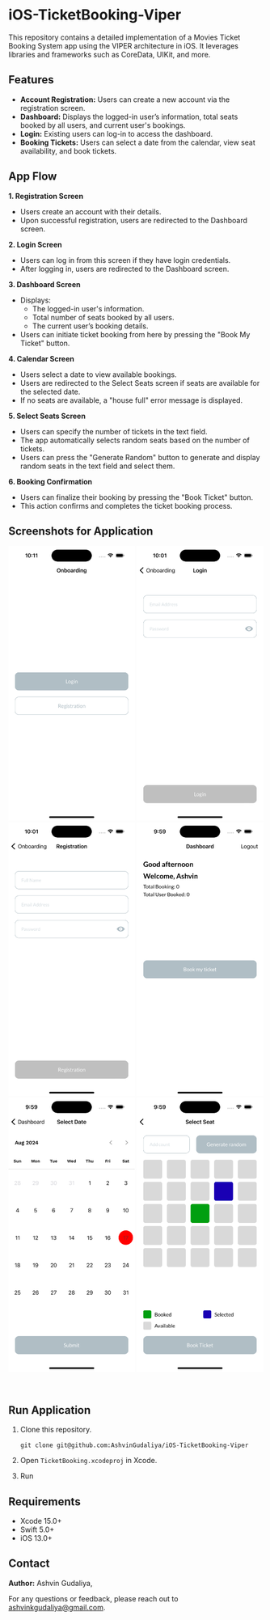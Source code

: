 # iOS-TicketBooking-Viper
This repository contains a detailed implementation of a Movies Ticket Booking System app using the VIPER architecture in iOS. It leverages libraries and frameworks such as CoreData, UIKit, and more.

## Features
- **Account Registration:** Users can create a new account via the registration screen.
- **Dashboard:** Displays the logged-in user’s information, total seats booked by all users, and current user's bookings.
- **Login:** Existing users can log-in to access the dashboard.
- **Booking Tickets:** Users can select a date from the calendar, view seat availability, and book tickets.

## App Flow

**1. Registration Screen**
- Users create an account with their details.
- Upon successful registration, users are redirected to the Dashboard screen.

**2. Login Screen**
- Users can log in from this screen if they have login credentials.
- After logging in, users are redirected to the Dashboard screen.

**3. Dashboard Screen**
- Displays:
    - The logged-in user's information.
    - Total number of seats booked by all users.
    - The current user’s booking details.
- Users can initiate ticket booking from here by pressing the "Book My Ticket" button.

**4. Calendar Screen**
- Users select a date to view available bookings.
- Users are redirected to the Select Seats screen if seats are available for the selected date.
- If no seats are available, a "house full" error message is displayed.

**5. Select Seats Screen**
- Users can specify the number of tickets in the text field.
- The app automatically selects random seats based on the number of tickets.
- Users can press the "Generate Random" button to generate and display random seats in the text field and select them.

**6. Booking Confirmation**
- Users can finalize their booking by pressing the "Book Ticket" button.
- This action confirms and completes the ticket booking process.

## Screenshots for Application
<p align="center">
  <img src="Screenshots/onboarding.png" width="250">
  <img src="Screenshots/login.png" width="250">
  <img src="Screenshots/registration.png" width="250">
  <img src="Screenshots/dashboard.png" width="250">
  <img src="Screenshots/calendar.png" width="250">
  <img src="Screenshots/seat_select.png" width="250">
</p>
<br>
<be>

## Run Application 
1. Clone this repository.
    ```
    git clone git@github.com:AshvinGudaliya/iOS-TicketBooking-Viper
    ```

2. Open `TicketBooking.xcodeproj` in Xcode. 

3. Run

## Requirements

- Xcode 15.0+
- Swift 5.0+
- iOS 13.0+

## Contact

**Author:** Ashvin Gudaliya,

For any questions or feedback, please reach out to ashvinkgudaliya@gmail.com.
 
